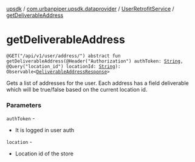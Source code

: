 [upsdk](../../index.md) / [com.urbanpiper.upsdk.dataprovider](../index.md) / [UserRetrofitService](index.md) / [getDeliverableAddress](./get-deliverable-address.md)

# getDeliverableAddress

`@GET("/api/v1/user/address/") abstract fun getDeliverableAddress(@Header("Authorization") authToken: `[`String`](https://kotlinlang.org/api/latest/jvm/stdlib/kotlin/-string/index.html)`, @Query("location_id") locationId: `[`String`](https://kotlinlang.org/api/latest/jvm/stdlib/kotlin/-string/index.html)`): Observable<`[`DeliverableAddressResponse`](../../com.urbanpiper.upsdk.model.networkresponse/-deliverable-address-response/index.md)`>`

Gets a list of addresses for the user. Each address has a field deliverable which
will be true/false based on the current location id.

### Parameters

`authToken` -
* It is logged in user auth

`location` -
* Location id of the store
